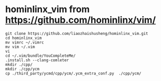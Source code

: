 # hominlinx_vim from https://github.com/hominlinx/vim/
```
git clone https://github.com/liaozhaishusheng/hominlinx_vim.git
cd hominlinx_vim
mv vimrc ~/.vimrc
mv vim ~/.vim
vi
cd ~/.vim/bundle/YouCompleteMe/
.install.sh --clang-comleter
mkdir ./cpp/
mkdir ./cpp/ycm
cp ./third_party/ycmd/cpp/ycm/.ycm_extra_conf.py  ./cpp/ycm/
```
